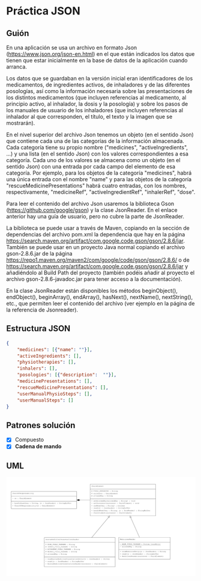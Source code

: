 # Práctica JSON

## Guión

En una aplicación se usa un archivo en formato Json (https://www.json.org/json-en.html) en el que están indicados los datos que tienen que estar inicialmente en la base de datos de la aplicación cuando arranca.

Los datos que se guardaban en la versión inicial eran identificadores de los medicamentos, de ingredientes activos, de inhaladores y de las diferentes posologías, así como la información necesaria sobre las presentaciones de los distintos medicamentos (que incluyen referencias al medicamento, al principio activo, al inhalador, la dosis y la posología) y sobre los pasos de los manuales de usuario de los inhaladores (que incluyen referencias al inhalador al que corresponden, el título, el texto y la imagen que se mostrarán).

En el nivel superior del archivo Json tenemos un objeto (en el sentido Json) que contiene cada una de las categorías de la información almacenada. Cada categoría tiene su propio nombre ("medicines", "activeIngredients", ...) y una lista (en el sentido Json) con los valores correspondientes a esa categoría. Cada uno de los valores se almacena como un objeto (en el sentido Json) con una entrada por cada campo del elemento de esa categoría. Por ejemplo, para los objetos de la categoría "medicines", habrá una única entrada con el nombre "name" y para las objetos de la categoría "rescueMedicinePresentations" habrá cuatro entradas, con los nombres, respectivamente, "medicineRef", "activeIngredientRef", "inhalerRef", "dose".

Para leer el contenido del archivo Json usaremos la biblioteca Gson (https://github.com/google/gson) y la clase JsonReader. En el enlace anterior hay una guía de usuario, pero no cubre la parte de JsonReader.

La biblioteca se puede usar a través de Maven, copiando en la sección de dependencias del archivo pom.xml la dependencia que hay en la página https://search.maven.org/artifact/com.google.code.gson/gson/2.8.6/jar. También se puede usar en un proyecto Java normal copiando el archivo gson-2.8.6.jar de la página https://repo1.maven.org/maven2/com/google/code/gson/gson/2.8.6/ o de https://search.maven.org/artifact/com.google.code.gson/gson/2.8.6/jar y añadiéndolo al Build Path del proyecto (también podéis añadir al proyecto el archivo gson-2.8.6-javadoc.jar para tener acceso a la documentación).

En la clase JsonReader están disponibles los métodos beginObject(), endObject(), beginArray(), endArray(), hasNext(), nextName(), nextString(), etc., que permiten leer el contenido del archivo (ver ejemplo en la página de la referencia de Jsonreader).

## Estructura JSON

```json
{
    "medicines": [{"name": ""}],
    "activeIngredients": [],
    "physiotherapies": [],
    "inhalers": [],
    "posologies": [{"description":  ""}],
    "medicinePresentations": [],
    "rescueMedicinePresentations": [],
    "userManualPhysioSteps": [],
    "userManualSteps": []
}
```

## Patrones solución

- [x] Compuesto
- [x] **Cadena de mando**

## UML

![uml](/resources/uml.png)